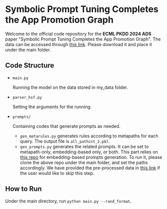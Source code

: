 # Symbolic Prompt Tuning Completes the App Promotion Graph

Welcome to the official code repository for the **ECML PKDD 2024 ADS** paper "Symbolic Prompt Tuning Completes the App Promotion Graph". The data can be accessed through [this link](https://www.dropbox.com/scl/fi/bb4eo2yiekwfrecsvsj35/my_data.zip?rlkey=vehg3lj2oabb8yo0h19db1w0l&st=vhfhb6w2&dl=0). Please download it and place it under the main folder.

## Code Structure
- `main.py`

  Running the model on the data stored in my_data folder.
  
- `parser_hsf.py`
  
  Setting the arguments for the running.

- `prompts/`

  Containing codes that generate prompts as needed.
  - `gen_metarules.py` generates rules according to metapaths for each query. The output file is `all_pathcnt_2.pkl`.
  - `gen_prompts.py` generates the related prompts. It can be set to metapath-only, embedding-based only, or both. This part relies on [this repo](https://github.com/salesforce/MultiHopKG) for embedding-based prompts generation. To run it, please clone the above repo under the main folder, and set the paths accordingly. We have provided the pre-processed data in [this link](https://www.dropbox.com/scl/fi/bb4eo2yiekwfrecsvsj35/my_data.zip?rlkey=vehg3lj2oabb8yo0h19db1w0l&st=vhfhb6w2&dl=0) if the user would like to skip this step.
  
## How to Run
Under the main directory, run `python main.py --rand_format`.
